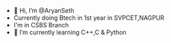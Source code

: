 - 👋 Hi, I’m @AryanSeth
- Currently doing Btech in 1st year in SVPCET,NAGPUR
- I'm in CSBS Branch
- 🌱 I’m currently learning C++,C & Python

<!---
DevilAr69/DevilAr69 is a ✨ special ✨ repository because its `README.md` (this file) appears on your GitHub profile.
You can click the Preview link to take a look at your changes.
--->


